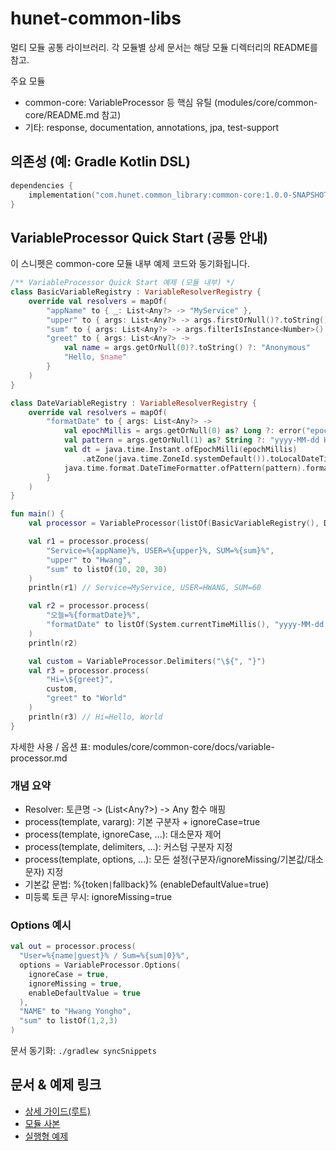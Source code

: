 # hunet-common-libs

멀티 모듈 공통 라이브러리. 각 모듈별 상세 문서는 해당 모듈 디렉터리의 README를 참고.

주요 모듈
- common-core: VariableProcessor 등 핵심 유틸 (modules/core/common-core/README.md 참고)
- 기타: response, documentation, annotations, jpa, test-support

## 의존성 (예: Gradle Kotlin DSL)
```kotlin
dependencies {
    implementation("com.hunet.common_library:common-core:1.0.0-SNAPSHOT")
}
```

## VariableProcessor Quick Start (공통 안내)
이 스니펫은 common-core 모듈 내부 예제 코드와 동기화됩니다.

<!-- snippet:vp-quickstart:start -->
```kotlin
/** VariableProcessor Quick Start 예제 (모듈 내부) */
class BasicVariableRegistry : VariableResolverRegistry {
    override val resolvers = mapOf(
        "appName" to { _: List<Any?> -> "MyService" },
        "upper" to { args: List<Any?> -> args.firstOrNull()?.toString()?.uppercase().orEmpty() },
        "sum" to { args: List<Any?> -> args.filterIsInstance<Number>().sumOf { it.toLong() } },
        "greet" to { args: List<Any?> ->
            val name = args.getOrNull(0)?.toString() ?: "Anonymous"
            "Hello, $name"
        }
    )
}

class DateVariableRegistry : VariableResolverRegistry {
    override val resolvers = mapOf(
        "formatDate" to { args: List<Any?> ->
            val epochMillis = args.getOrNull(0) as? Long ?: error("epochMillis(Long) 필요")
            val pattern = args.getOrNull(1) as? String ?: "yyyy-MM-dd HH:mm"
            val dt = java.time.Instant.ofEpochMilli(epochMillis)
                .atZone(java.time.ZoneId.systemDefault()).toLocalDateTime()
            java.time.format.DateTimeFormatter.ofPattern(pattern).format(dt)
        }
    )
}

fun main() {
    val processor = VariableProcessor(listOf(BasicVariableRegistry(), DateVariableRegistry()))

    val r1 = processor.process(
        "Service=%{appName}%, USER=%{upper}%, SUM=%{sum}%",
        "upper" to "Hwang",
        "sum" to listOf(10, 20, 30)
    )
    println(r1) // Service=MyService, USER=HWANG, SUM=60

    val r2 = processor.process(
        "오늘=%{formatDate}%",
        "formatDate" to listOf(System.currentTimeMillis(), "yyyy-MM-dd HH:mm")
    )
    println(r2)

    val custom = VariableProcessor.Delimiters("\${", "}")
    val r3 = processor.process(
        "Hi=\${greet}",
        custom,
        "greet" to "World"
    )
    println(r3) // Hi=Hello, World
}
```
<!-- snippet:vp-quickstart:end -->

자세한 사용 / 옵션 표: modules/core/common-core/docs/variable-processor.md

### 개념 요약
- Resolver: 토큰명 -> (List<Any?>) -> Any 함수 매핑
- process(template, vararg): 기본 구분자 + ignoreCase=true
- process(template, ignoreCase, ...): 대소문자 제어
- process(template, delimiters, ...): 커스텀 구분자 지정
- process(template, options, ...): 모든 설정(구분자/ignoreMissing/기본값/대소문자) 지정
- 기본값 문법: %{token`|`fallback}% (enableDefaultValue=true)
- 미등록 토큰 무시: ignoreMissing=true

### Options 예시
```kotlin
val out = processor.process(
  "User=%{name|guest}% / Sum=%{sum|0}%",
  options = VariableProcessor.Options(
    ignoreCase = true,
    ignoreMissing = true,
    enableDefaultValue = true
  ),
  "NAME" to "Hwang Yongho",
  "sum" to listOf(1,2,3)
)
```

문서 동기화: `./gradlew syncSnippets`

## 문서 & 예제 링크
- [상세 가이드(루트)](docs/variable-processor.md)
- [모듈 사본](modules/core/common-core/docs/variable-processor.md)
- [실행형 예제](examples/VariableProcessorExample.kt)
